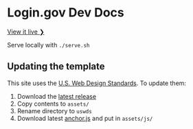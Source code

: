 # Login.gov Dev Docs

[View it live ❯](https://pages.18f.gov/identity-dev-docs/)

Serve locally with `./serve.sh`

## Updating the template

This site uses the [U.S. Web Design Standards](https://standards.usa.gov). To update them:

1. Download the [latest release](https://standards.usa.gov/download)
2. Copy contents to `assets/`
3. Rename directory to `uswds`
4. Download latest [anchor.js](https://github.com/bryanbraun/anchorjs) and put in `assets/js/`
